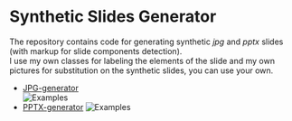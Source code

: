 # Synthetic Slides Generator

The repository contains code for generating synthetic *jpg* and *pptx* slides \(with markup for slide components detection\).  
I use my own classes for labeling the elements of the slide and my own pictures for substitution on the synthetic slides, you can use your own.


* [JPG-generator](https://github.com/PlaeryinBol/Synthetic_slide_generator/tree/jpg_slides)  
![Examples](https://github.com/PlaeryinBol/Synthetic_slide_generator/blob/jpg_slides/examples.png)
* [PPTX-generator](https://github.com/PlaeryinBol/Synthetic_slide_generator/tree/pptx_slides)
![Examples](https://github.com/PlaeryinBol/Synthetic_slide_generator/blob/pptx_slides/examples.png)
